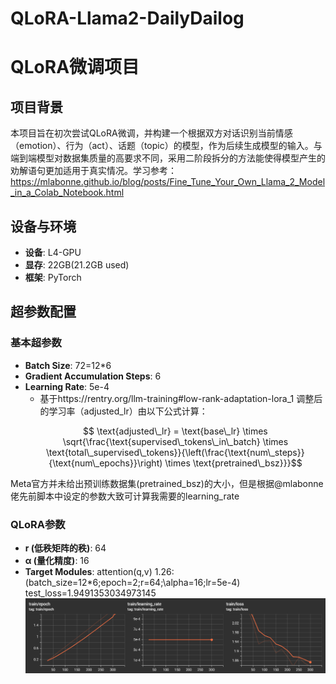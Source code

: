 # QLoRA-Llama2-DailyDailog
# QLoRA微调项目

## 项目背景
本项目旨在初次尝试QLoRA微调，并构建一个根据双方对话识别当前情感（emotion）、行为（act）、话题（topic）的模型，作为后续生成模型的输入。与端到端模型对数据集质量的高要求不同，采用二阶段拆分的方法能使得模型产生的劝解语句更加适用于真实情况。学习参考：https://mlabonne.github.io/blog/posts/Fine_Tune_Your_Own_Llama_2_Model_in_a_Colab_Notebook.html


## 设备与环境
- **设备**: L4-GPU  
- **显存**: 22GB(21.2GB used)  
- **框架**: PyTorch

## 超参数配置

### 基本超参数
- **Batch Size**: 72=12*6
- **Gradient Accumulation Steps**: 6
- **Learning Rate**:  5e-4
  - 基于https://rentry.org/llm-training#low-rank-adaptation-lora_1  调整后的学习率（adjusted_lr）由以下公式计算：  
  ```math
    \text{adjusted\_lr} = \text{base\_lr} \times \sqrt{\frac{\text{supervised\_tokens\_in\_batch} \times \text{total\_supervised\_tokens}}{\left(\frac{\text{num\_steps}}{\text{num\_epochs}}\right) \times \text{pretrained\_bsz}}}
  ```
Meta官方并未给出预训练数据集(pretrained\_bsz)的大小，但是根据@mlabonne佬先前脚本中设定的参数大致可计算我需要的learning_rate
### QLoRA参数
- **r (低秩矩阵的秩)**: 64
- **α (量化精度)**: 16
- **Target Modules**: attention(q,v)
1.26:(batch_size=12*6;epoch=2;r=64;\alpha=16;lr=5e-4)
test_loss=1.9491353034973145
![Image](https://github.com/nicanwjdiwiad/QLoRA-Llama2-DailyDailog/blob/main/f66.png)
